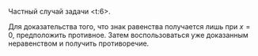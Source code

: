 Частный случай задачи <t:6>.

Для доказательства того, что знак равенства получается лишь при $x=0$, предположить противное.
Затем воспользоваться уже доказанным неравенством и получить противоречие.